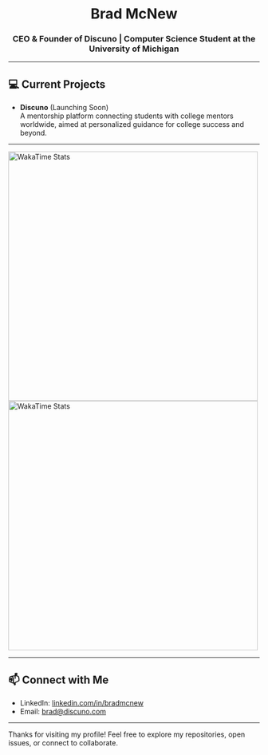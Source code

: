 <h1 align="center">Brad McNew</h1>
<h3 align="center">CEO & Founder of Discuno | Computer Science Student at the University of Michigan</h3>

---

## 💻 Current Projects

- **Discuno** (Launching Soon)  
  A mentorship platform connecting students with college mentors worldwide, aimed at personalized guidance for college success and beyond.


---

<img src="https://wakatime.com/share/@68b47cdb-2c58-452f-808e-339fb65f6fce/4e6b1f42-83a1-46ab-b8ae-6dc78528607e.svg" width="500" alt="WakaTime Stats" /><img src="https://wakatime.com/share/@68b47cdb-2c58-452f-808e-339fb65f6fce/369c8939-91e1-4329-9304-2088c6f02242.svg" width="500" alt="WakaTime Stats" />

---

## 📫 Connect with Me

- LinkedIn: [linkedin.com/in/bradmcnew](https://linkedin.com/in/bradmcnew)
- Email: [brad@discuno.com](brad@discuno.com)

---

Thanks for visiting my profile! Feel free to explore my repositories, open issues, or connect to collaborate.
